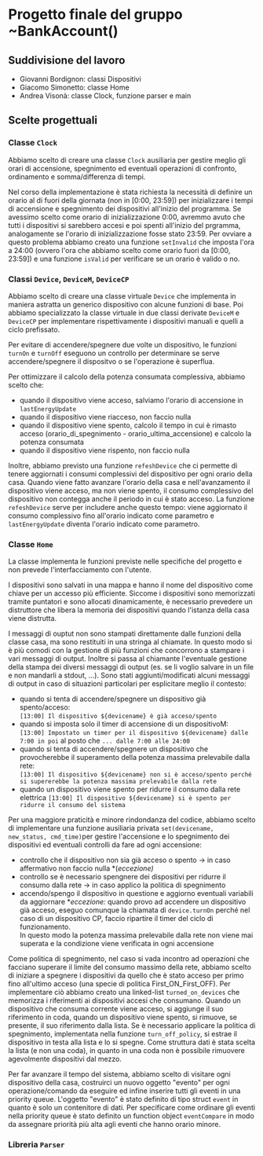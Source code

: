 # Progetto finale del gruppo ~BankAccount()
## Suddivisione del lavoro
- Giovanni Bordignon: classi Dispositivi
- Giacomo Simonetto: classe Home
- Andrea Visonà: classe Clock, funzione parser e main

## Scelte progettuali
### Classe ``Clock``
Abbiamo scelto di creare una classe ``Clock`` ausiliaria per gestire meglio gli orari di accensione, spegnimento ed eventuali operazioni di confronto, ordinamento e somma/differenza di tempi.

Nel corso della implementazione è stata richiesta la necessità di definire un orario al di fuori della giornata (non in [0:00, 23:59]) per inizializzare i tempi di accensione e spegnimento dei dispositivi all'inizio del programma. Se avessimo scelto come orario di inizializzazione 0:00, avremmo avuto che tutti i dispositivi si sarebbero accesi e poi spenti all'inizio del prgramma, analogamente se l'orario di inizializzazione fosse stato 23:59. Per ovviare a questo problema abbiamo creato una funzione ``setInvalid`` che imposta l'ora a 24:00 (ovvero l'ora che abbiamo scelto come orario fuori da [0:00, 23:59]) e una funzione ``isValid`` per verificare se un orario è valido o no.

### Classi ``Device``, ``DeviceM``, ``DeviceCP``
Abbiamo scelto di creare una classe virtuale ``Device`` che implementa in maniera astratta un generico dispositivo con alcune funzioni di base. Poi abbiamo specializzato la classe virtuale in due classi derivate ``DeviceM`` e ``DeviceCP`` per implementare rispettivamente i dispositivi manuali e quelli a ciclo prefissato.

Per evitare di accendere/spegnere due volte un dispositivo, le funzioni ``turnOn`` e ``turnOff`` eseguono un controllo per determinare se serve accendere/spegnere il dispositvo o se l'operazione è superflua.

Per ottimizzare il calcolo della potenza consumata complessiva, abbiamo scelto che:
- quando il dispositivo viene acceso, salviamo l'orario di accensione in ``lastEnergyUpdate``
- quando il dispositivo viene riacceso, non faccio nulla
- quando il dispositivo viene spento, calcolo il tempo in cui è rimasto acceso (orario_di_spegnimento - orario_ultima_accensione) e calcolo la potenza consumata
- quando il dispositivo viene rispento, non faccio nulla

Inoltre, abbiamo previsto una funzione ``refeshDevice`` che ci permette di tenere aggiornati i consumi complessivi del dispositivo per ogni orario della casa. Quando viene fatto avanzare l'orario della casa e nell'avanzamento il dispositivo viene acceso, ma non viene spento, il consumo complessivo del dispositivo non contegga anche il periodo in cui è stato acceso. La funzione ``refeshDevice`` serve per includere anche questo tempo: viene aggiornato il consumo complessivo fino all'orario indicato come parametro e ``lastEnergyUpdate`` diventa l'orario indicato come parametro.

### Classe ``Home``
La classe implementa le funzioni previste nelle specifiche del progetto e non prevede l'interfacciamento con l'utente.

I dispositivi sono salvati in una mappa e hanno il nome del dispositivo come chiave per un accesso più efficiente. Siccome i dispositivi sono memorizzati tramite puntatori e sono allocati dinamicamente, è necessario prevedere un distruttore che libera la memoria dei dispositivi quando l'istanza della casa viene distrutta.

I messaggi di ouptut non sono stampati direttamente dalle funzioni della classe casa, ma sono restituiti in una stringa al chiamate. In questo modo si è più comodi con la gestione di più funzioni che concorrono a stampare i vari messaggi di output. Inoltre si passa al chiamante l'eventuale gestione della stampa dei diversi messaggi di output (es. se li voglio salvare in un file e non mandarli a stdout, ...).
Sono stati aggiunti/modificati alcuni messaggi di output in caso di situazioni particolari per esplicitare meglio il contesto:
- quando si tenta di accendere/spegnere un dispositivo già spento/acceso: \
  ``[13:00] Il dispositivo ${devicename} è già acceso/spento``
- quando si imposta solo il timer di accensione di un dispositivoM: \
  ``[13:00] Impostato un timer per il dispositivo ${devicename} dalle 7:00 in poi`` al posto che ``... dalle 7:00 alle 24:00``
- quando si tenta di accendere/spegnere un dispositivo che provocherebbe il superamento della potenza massima prelevabile dalla rete: \
  ``[13:00] Il dispositivo ${devicename} non si è acceso/spento perché si supererebbe la potenza massima prelevabile dalla rete``
- quando un dispositivo viene spento per ridurre il consumo dalla rete elettrica
  ``[13:00] Il dispositivo ${devicename} si è spento per ridurre il consumo del sistema``

Per una maggiore praticità e minore rindondanza del codice, abbiamo scelto di implementare una funzione ausiliaria privata ``set(devicename, new_status, cmd_time)``per gestire l'accensione e lo spegnimento dei dispositivi ed eventuali controlli da fare ad ogni accensione:
- controllo che il dispositivo non sia già acceso o spento -> in caso affermativo non faccio nulla *(*eccezione)*
- controllo se è necessario spengnere dei dispositivi per ridurre il consumo dalla rete -> in caso applico la politica di spegnimento
- accendo/spengo il dispositivo in questione e aggiorno eventuali variabili da aggiornare
**eccezione:* quando provo ad accendere un dispositivo già acceso, eseguo comunque la chiamata di ``device.turnOn`` perché nel caso di un dispositivo CP, faccio ripartire il timer del ciclo di funzionamento. \
In questo modo la potenza massima prelevabile dalla rete non viene mai superata e la condizione viene verificata in ogni accensione

Come politica di spegnimento, nel caso si vada incontro ad operazioni che facciano superare il limite del consumo massimo della rete, abbiamo scelto di iniziare a spegnere i dispositivi da quello che è stato acceso per primo fino all'ultimo acceso (una specie di politica First_ON_First_OFF). Per implementare ciò abbiamo creato una linked-list ``turned_on_devices`` che memorizza i riferimenti ai dispositivi accesi che consumano. Quando un dispositivo che consuma corrente viene acceso, si aggiunge il suo riferimento in coda, quando un dispositivo viene spento, si rimuove, se presente, il suo riferimento dalla lista. Se è necessario applicare la politica di spegnimento, implementata nella funzione ``turn_off_policy``, si estrae il dispositivo in testa alla lista e lo si spegne. Come struttura dati è stata scelta la lista (e non una coda), in quanto in una coda non è possibile rimuovere agevolmente dispositivi dal mezzo.

Per far avanzare il tempo del sistema, abbiamo scelto di visitare ogni dispositivo della casa, costruirci un nuovo oggetto "evento" per ogni operazione/comando da eseguire ed infine inserire tutti gli eventi in una priority queue. L'oggetto "evento" è stato definito di tipo struct ``event`` in quanto è solo un contenitore di dati. Per specificare come ordinare gli eventi nella priority queue è stato definito un function object ``eventCompare`` in modo da assegnare priorità più alta agli eventi che hanno orario minore.

### Libreria ``Parser``

